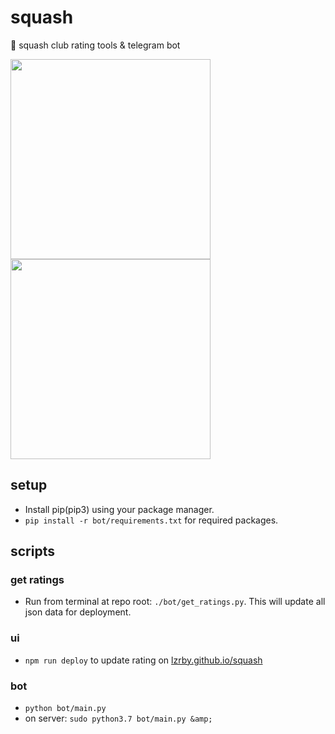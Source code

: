 # squash

🏸 squash club rating tools & telegram bot

<img src="https://res.cloudinary.com/dzsjwgjii/image/upload/v1569925750/squash-bot-1.jpg" width="320px"/><img src="https://res.cloudinary.com/dzsjwgjii/image/upload/v1569925750/squash-bot-2.jpg" width="320px"/>

## setup

- Install pip(pip3) using your package manager.
- `pip install -r bot/requirements.txt` for required packages.

## scripts

### get ratings

- Run from terminal at repo root: `./bot/get_ratings.py`. This will update all json data for deployment.

### ui

- `npm run deploy` to update rating on [lzrby.github.io/squash](http://lzrby.github.io/squash)

### bot

- `python bot/main.py`
- on server: `sudo python3.7 bot/main.py &amp;`
